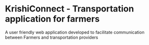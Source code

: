 # KrishiConnect - Transportation application for farmers

<p>A user friendly web application developed to facilitate communication between Farmers and transportation providers</p>
